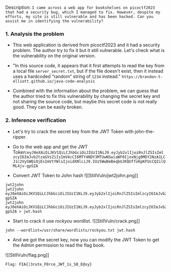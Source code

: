 Description: `I came across a web app for bookshelves on picoctf2023 that had a security bug, which I managed to fix. However, despite my efforts, my site is still vulnerable and has been hacked. Can you assist me in identifying the vulnerability?`


### 1. Analysis the problem
- This web application is derived from picoctf2023 and it had a security problem. The author try to fix it but it still vulnerable. Let's check what is the vulnerability on the original version.

- "In this source code, it appears that it first attempts to read the key from a local file `server_secret.txt`, but if the file doesn’t exist, then it instead uses a hardcoded “random” string of `1234` instead." `https://brandon-t-elliott.github.io/java-code-analysis`

- Combined with the information about the problem, we can guess that the author tried to fix this vulnerability by changing the secret key and not sharing the source code, but maybe this secret code is not really good. They can be easily broken.

### 2. Inference verification
- Let's try to crack the secret key from the JWT Token with john-the-ripper.

- Go to the web app and get the JWT Token:`eyJ0eXAiOiJKV1QiLCJhbGciOiJIUzI1NiJ9.eyJyb2xlIjoiRnJlZSIsImlzcyI6ImJvb2tzaGVsZiIsImV4cCI6MTY4NDY3MTUwNSwiaWF0IjoxNjg0MDY2NzA1LCJ1c2VySWQiOjEsImVtYWlsIjoidXNlciJ9.IUz5WwBeBeqbUJKQUffoKpKFUcCQZilQML4jv-gpSZA`

 - Convert JWT Token to John hash
 ![[StillVuln/jwt2john.png]]
```
jwt2john
jwt2john eyJ0eXAiOiJKV1QiLCJhbGciOiJIUzI1NiJ9.eyJyb2xlIjoiRnJlZSIsImlzcyI6ImJvb2tzaGVsZiIsImV4cCI6MTY4NDY3MTUwNSwiaWF0IjoxNjg0MDY2NzA1LCJ1c2VySWQiOjEsImVtYWlsIjoidXNlciJ9.IUz5WwBeBeqbUJKQUffoKpKFUcCQZilQML4jv-gpSZA
jwt2john eyJ0eXAiOiJKV1QiLCJhbGciOiJIUzI1NiJ9.eyJyb2xlIjoiRnJlZSIsImlzcyI6ImJvb2tzaGVsZiIsImV4cCI6MTY4NDY3MTUwNSwiaWF0IjoxNjg0MDY2NzA1LCJ1c2VySWQiOjEsImVtYWlsIjoidXNlciJ9.IUz5WwBeBeqbUJKQUffoKpKFUcCQZilQML4jv-gpSZA > jwt.hash
```

 - Start to crack it use *rockyou* wordlist.
![[StillVuln/crack.png]]
```
john --wordlist=/usr/share/wordlists/rockyou.txt jwt.hash
```
- And we got the secret key, now you can modify the JWT Token to get the Admin permission to read the flag book.

![[StillVuln/flag.png]]
```
Flag: FIA{|3rute_F0rce_JWT_1s_S0_E@sy}
```
